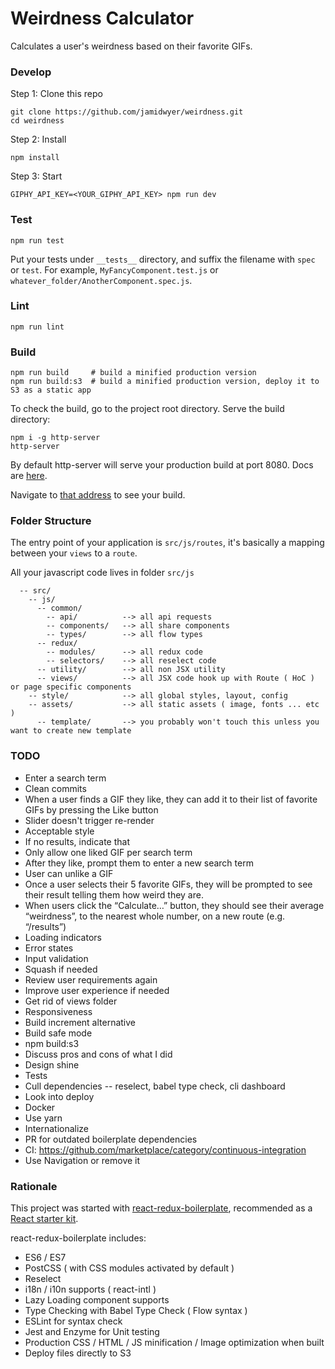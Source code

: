 # Weirdness Calculator

Calculates a user's weirdness based on their favorite GIFs.

### Develop

Step 1: Clone this repo
```
git clone https://github.com/jamidwyer/weirdness.git
cd weirdness
```

Step 2: Install

```
npm install
```

Step 3: Start

```
GIPHY_API_KEY=<YOUR_GIPHY_API_KEY> npm run dev
```

### Test

```
npm run test
```

Put your tests under `__tests__` directory, and suffix the filename with `spec` or `test`. For example, `MyFancyComponent.test.js` or `whatever_folder/AnotherComponent.spec.js`.

### Lint

```
npm run lint
```

### Build
```
npm run build     # build a minified production version
npm run build:s3  # build a minified production version, deploy it to S3 as a static app
```

To check the build, go to the project root directory. Serve the build directory:

```
npm i -g http-server
http-server
```

By default http-server will serve your production build at port 8080.  Docs are [here](https://www.npmjs.com/package/http-server).

Navigate to [that address](http://localhost:8080) to see your build.


### Folder Structure

The entry point of your application is `src/js/routes`, it's basically a mapping between your `views` to a `route`.

All your javascript code lives in folder `src/js`

```
  -- src/
    -- js/
      -- common/
        -- api/          --> all api requests
        -- components/   --> all share components
        -- types/        --> all flow types
      -- redux/
        -- modules/      --> all redux code
        -- selectors/    --> all reselect code
      -- utility/        --> all non JSX utility
      -- views/          --> all JSX code hook up with Route ( HoC ) or page specific components
    -- style/            --> all global styles, layout, config
    -- assets/           --> all static assets ( image, fonts ... etc )
      -- template/       --> you probably won't touch this unless you want to create new template

```
### TODO
* Enter a search term
* Clean commits
* When a user finds a GIF they like, they can add it to their list of favorite GIFs by pressing the Like button
* Slider doesn't trigger re-render
* Acceptable style
* If no results, indicate that
* Only allow one liked GIF per search term
* After they like, prompt them to enter a new search term
* User can unlike a GIF
* Once a user selects their 5 favorite GIFs, they will be
prompted to see their result telling them how weird they are.
* When users click the “Calculate…” button, they should see their average “weirdness”, to the nearest whole number, on a new route (e.g. “/results”)
* Loading indicators
* Error states
* Input validation
* Squash if needed
* Review user requirements again
* Improve user experience if needed
* Get rid of views folder
* Responsiveness
* Build increment alternative
* Build safe mode
* npm build:s3
* Discuss pros and cons of what I did
* Design shine
* Tests
* Cull dependencies -- reselect, babel type check, cli dashboard
* Look into deploy
* Docker
* Use yarn
* Internationalize
* PR for outdated boilerplate dependencies
* CI: https://github.com/marketplace/category/continuous-integration
* Use Navigation or remove it

### Rationale
This project was started with [react-redux-boilerplate](https://github.com/iroy2000/react-redux-boilerplate), recommended as a [React starter kit](https://reactjs.org/community/starter-kits.html).

react-redux-boilerplate includes:
* ES6 / ES7
* PostCSS ( with CSS modules activated by default )
* Reselect
* i18n / i10n supports ( react-intl )
* Lazy Loading component supports
* Type Checking with Babel Type Check ( Flow syntax )
* ESLint for syntax check
* Jest and Enzyme for Unit testing
* Production CSS / HTML / JS minification / Image optimization when built
* Deploy files directly to S3
